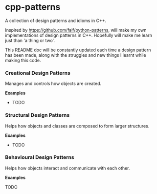 # cpp-patterns

A collection of design patterns and idioms in C++.

Inspired by https://github.com/faif/python-patterns, will make my own implementations of design patterns in C++. Hopefully will make me learn just than 'a thing or two'.

This README doc will be constantly updated each time a design pattern has been made, along with the struggles and new things I learnt while making this code.

### Creational Design Patterns

Manages and controls how objects are created.

**Examples**

- TODO

### Structural Design Patterns

Helps how objects and classes are composed to form larger structures.

**Examples**

- TODO

### Behavioural Design Patterns

Helps how objects interact and communicate with each other.

**Examples**

TODO

